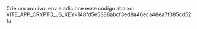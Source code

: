 Crie um arquivo .env e adicione esse código abaixo:
VITE_APP_CRYPTO_JS_KEY=148fd5e5388abcf3ed8a46eca48ea7f385cd521a
